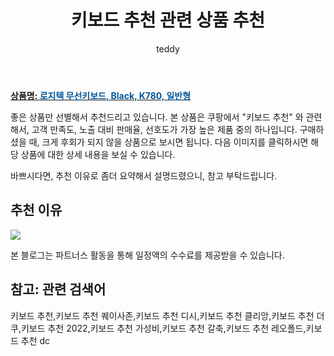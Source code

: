 ﻿---
layout: post
title:  "키보드 추천 관련 상품 추천"
author: teddy
categories: [ 가구/인테리어 ]
tags: [키보드 추천,키보드 추천 퀘이사존,키보드 추천 디시,키보드 추천 클리앙,키보드 추천 더쿠,키보드 추천 2022,키보드 추천 가성비,키보드 추천 갈축,키보드 추천 레오폴드,키보드 추천 dc]
image: https://static.coupangcdn.com/image/vendor_inventory/8176/4782f29778da8fff962c723926e7bc01589779189c41178d74c1ee42359e.jpg 
description: "쿠팡에서 키보드 추천 관련 상품으로 가장 고객 선호도가 높은 제품 중 하나입니다."
---

<a href="https://link.coupang.com/re/AFFSDP?lptag=AF3256674&pageKey=5101882943&itemId=6950813843&vendorItemId=74243268254&traceid=V0-153-682fdbc09130699f"><b>상품명: <font color='#01579B'>로지텍 무선키보드, Black, K780, 일반형</font></b></a>

좋은 상품만 선별해서 추천드리고 있습니다.
본 상품은 쿠팡에서 "키보드 추천" 와 관련해서, 고객 만족도, 노출 대비 판매율, 선호도가 가장 높은 제품 중의 하나입니다.
구매하셨을 때, 크게 후회가 되지 않을 상품으로 보시면 됩니다. 
다음 이미지를 클릭하시면 해당 상품에 대한 상세 내용을 보실 수 있습니다.

바쁘시다면, 추천 이유로 좀더 요약해서 설명드렸으니, 참고 부탁드립니다.

## 추천 이유 

<a href="https://link.coupang.com/re/AFFSDP?lptag=AF3256674&pageKey=5101882943&itemId=6950813843&vendorItemId=74243268254&traceid=V0-153-682fdbc09130699f"><img src="https://thumbnail6.coupangcdn.com/thumbnails/remote/q89/image/vendor_inventory/84e1/f58ad64432c195272f111dfecde179d5fba1218eed412d10138a64888a58.jpg"></a> 

본 블로그는 파트너스 활동을 통해 일정액의 수수료를 제공받을 수 있습니다.

## 참고: 관련 검색어    
키보드 추천,키보드 추천 퀘이사존,키보드 추천 디시,키보드 추천 클리앙,키보드 추천 더쿠,키보드 추천 2022,키보드 추천 가성비,키보드 추천 갈축,키보드 추천 레오폴드,키보드 추천 dc